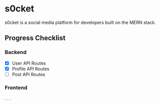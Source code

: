 s0cket
======

s0cket is a social media platform for developers built on the MERN stack.

Progress Checklist
------------------

### Backend
- [x] User API Routes
- [x] Profile API Routes
- [ ] Post API Routes

### Frontend
.
.
.
